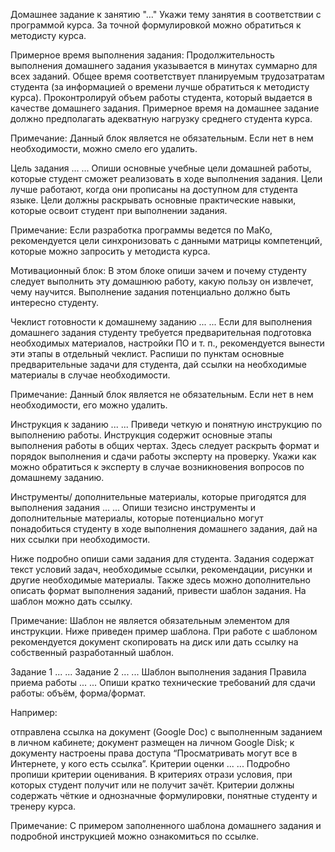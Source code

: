Домашнее задание к занятию "..."
Укажи тему занятия в соответствии с программой курса. За точной формулировкой можно обратиться к методисту курса.

Примерное время выполнения задания:
Продолжительность выполнения домашнего задания указывается в минутах суммарно для всех заданий. Общее время соответствует планируемым трудозатратам студента (за информацией о времени лучше обратиться к методисту курса). Проконтролируй объем работы студента, который выдается в качестве домашнего задания. Примерное время на домашнее задание должно предполагать адекватную нагрузку среднего студента курса.

Примечание: Данный блок является не обязательным. Если нет в нем необходимости, можно смело его удалить.

Цель задания
...
...
Опиши основные учебные цели домашней работы, которые студент сможет реализовать в ходе выполнения задания. Цели лучше работают, когда они прописаны на доступном для студента языке. Цели должны раскрывать основные практические навыки, которые освоит студент при выполнении задания.

Примечание: Если разработка программы ведется по МаКо, рекомендуется цели синхронизовать с данными матрицы компетенций, которые можно запросить у методиста курса.

Мотивационный блок:
В этом блоке опиши зачем и почему студенту следует выполнить эту домашнюю работу, какую пользу он извлечет, чему научится. Выполнение задания потенциально должно быть интересно студенту.

Чеклист готовности к домашнему заданию
...
...
Если для выполнения домашнего задания студенту требуется предварительная подготовка необходимых материалов, настройки ПО и т. п., рекомендуется вынести эти этапы в отдельный чеклист. Распиши по пунктам основные предварительные задачи для студента, дай ссылки на необходимые материалы в случае необходимости.

Примечание: Данный блок является не обязательным. Если нет в нем необходимости, его можно удалить.

Инструкция к заданию
...
...
Приведи четкую и понятную инструкцию по выполнению работы. Инструкция содержит основные этапы выполнения работы в общих чертах. Здесь следует раскрыть формат и порядок выполнения и сдачи работы эксперту на проверку. Укажи как можно обратиться к эксперту в случае возникновения вопросов по домашнему заданию.

Инструменты/ дополнительные материалы, которые пригодятся для выполнения задания
...
...
Опиши тезисно инструменты и дополнительные материалы, которые потенциально могут понадобиться студенту в ходе выполнения домашнего задания, дай на них ссылки при необходимости.

Ниже подробно опиши сами задания для студента. Задания содержат текст условий задач, необходимые ссылки, рекомендации, рисунки и другие необходимые материалы. Также здесь можно дополнительно описать формат выполнения заданий, привести шаблон задания. На шаблон можно дать ссылку.

Примечание: Шаблон не является обязательным элементом для инструкции. Ниже приведен пример шаблона. При работе с шаблоном рекомендуется документ скопировать на диск или дать ссылку на собственный разработанный шаблон.

Задание 1
...
...
Задание 2
...
...
Шаблон выполнения задания
Правила приема работы
...
...
Опиши кратко технические требований для сдачи работы: объём, форма/формат.

Например:

отправлена ссылка на документ (Google Doc) с выполненным заданием в личном кабинете;
документ размещен на личном Google Disk;
к документу настроены права доступа “Просматривать могут все в Интернете, у кого есть ссылка”.
Критерии оценки
...
...
Подробно пропиши критерии оценивания. В критериях отрази условия, при которых студент получит или не получит зачёт. Критерии должны содержать чёткие и однозначные формулировки, понятные студенту и тренеру курса.

Примечание: С примером заполненного шаблона домашнего задания и подробной инструкцией можно ознакомиться по ссылке.
